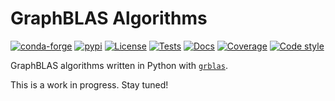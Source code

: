 # **GraphBLAS Algorithms**

[![conda-forge](https://img.shields.io/conda/vn/conda-forge/graphblas-algorithms.svg)](https://anaconda.org/conda-forge/graphblas-algorithms)
[![pypi](https://img.shields.io/pypi/v/graphblas-algorithms.svg)](https://pypi.python.org/pypi/graphblas-algorithms/)
[![License](https://img.shields.io/badge/License-Apache%202.0-blue.svg)](https://github.com/metagraph-dev/graphblas-algorithms/blob/main/LICENSE)
[![Tests](https://github.com/metagraph-dev/graphblas-algorithms/workflows/Tests/badge.svg?branch=main)](https://github.com/metagraph-dev/graphblas-algorithms/actions)
[![Docs](https://readthedocs.org/projects/graphblas-algorithms/badge/?version=latest)](https://graphblas-algorithms.readthedocs.io/en/latest/)
[![Coverage](https://coveralls.io/repos/metagraph-dev/graphblas-algorithms/badge.svg?branch=main)](https://coveralls.io/r/metagraph-dev/graphblas-algorithms)
[![Code style](https://img.shields.io/badge/code%20style-black-000000.svg)](https://github.com/psf/black)

GraphBLAS algorithms written in Python with [`grblas`](https://github.com/metagraph-dev/grblas).

This is a work in progress.  Stay tuned!

